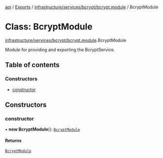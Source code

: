 [api](../README.md) / [Exports](../modules.md) / [infrastructure/services/bcrypt/bcrypt.module](../modules/infrastructure_services_bcrypt_bcrypt_module.md) / BcryptModule

# Class: BcryptModule

[infrastructure/services/bcrypt/bcrypt.module](../modules/infrastructure_services_bcrypt_bcrypt_module.md).BcryptModule

Module for providing and exporting the BcryptService.

## Table of contents

### Constructors

- [constructor](infrastructure_services_bcrypt_bcrypt_module.BcryptModule.md#constructor)

## Constructors

### constructor

• **new BcryptModule**(): [`BcryptModule`](infrastructure_services_bcrypt_bcrypt_module.BcryptModule.md)

#### Returns

[`BcryptModule`](infrastructure_services_bcrypt_bcrypt_module.BcryptModule.md)
